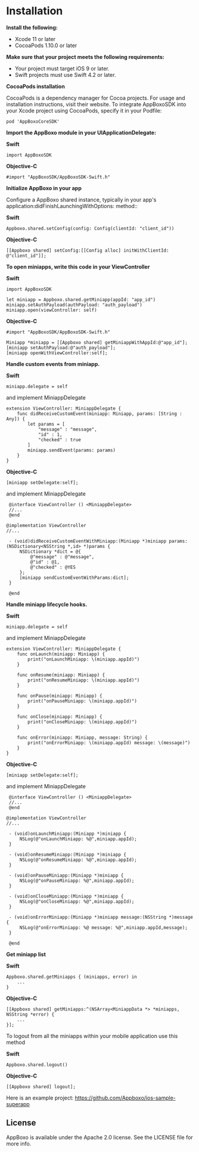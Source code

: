 # Installation

**Install the following:**
  - Xcode 11 or later
  - CocoaPods 1.10.0 or later
  
**Make sure that your project meets the following requirements:**

  - Your project must target iOS 9 or later.
  - Swift projects must use Swift 4.2 or later.
  
  
  
**CocoaPods installation**
    
   CocoaPods is a dependency manager for Cocoa projects. For usage and installation instructions, visit their website. 
   To integrate AppBoxoSDK into your Xcode project using CocoaPods, specify it in your Podfile:
    
    pod 'AppBoxoCoreSDK'



**Import the AppBoxo module in your UIApplicationDelegate:**

**Swift**
        
    import AppBoxoSDK
        
**Objective-C**
        
    #import "AppBoxoSDK/AppBoxoSDK-Swift.h"






**Initialize AppBoxo in your app**
    
   Configure a AppBoxo shared instance, typically in your app's application:didFinishLaunchingWithOptions: method::
   
**Swift**
    
    Appboxo.shared.setConfig(config: Config(clientId: "client_id"))
    
**Objective-C**
  
    [[Appboxo shared] setConfig:[[Config alloc] initWithClientId: @"client_id"]];
  
  
  
  
  
    
**To open miniapps, write this code in your ViewController**

**Swift**
    
    import AppBoxoSDK
    
    let miniapp = Appboxo.shared.getMiniapp(appId: "app_id")
    miniapp.setAuthPayload(authPayload: "auth_payload")
    miniapp.open(viewController: self)


**Objective-C**

    #import "AppBoxoSDK/AppBoxoSDK-Swift.h"
    
    Miniapp *miniapp = [[Appboxo shared] getMiniappWithAppId:@"app_id"];
    [miniapp setAuthPayload:@"auth_payload"];
    [miniapp openWithViewController:self];
    
    
    
    
    

**Handle custom events from miniapp.**

**Swift**

    miniapp.delegate = self
    
and implement MiniappDelegate
    
    extension ViewController: MiniappDelegate {
        func didReceiveCustomEvent(miniapp: Miniapp, params: [String : Any]) {
            let params = [
                "message" : "message",
                "id" : 1,
                "checked" : true
            ]
            miniapp.sendEvent(params: params)
        }
    }
    
**Objective-C**

    [miniapp setDelegate:self];
    
and implement MiniappDelegate
     
     @interface ViewController () <MiniappDelegate>
     //...
     @end
     
    @implementation ViewController
    //...

     - (void)didReceiveCustomEventWithMiniapp:(Miniapp *)miniapp params:(NSDictionary<NSString *,id> *)params {
         NSDictionary *dict = @{
             @"message" : @"message",
             @"id" : @1,
             @"checked" : @YES
         };
         [miniapp sendCustomEventWithParams:dict];
     }

     @end

    
    
    
**Handle miniapp lifecycle hooks.**

**Swift**

    miniapp.delegate = self
        
and implement MiniappDelegate
        
    extension ViewController: MiniappDelegate {
        func onLaunch(miniapp: Miniapp) {
            print("onLaunchMiniapp: \(miniapp.appId)")
        }
        
        func onResume(miniapp: Miniapp) {
            print("onResumeMiniapp: \(miniapp.appId)")
        }
        
        func onPause(miniapp: Miniapp) {
            print("onPauseMiniapp: \(miniapp.appId)")
        }
        
        func onClose(miniapp: Miniapp) {
            print("onCloseMiniapp: \(miniapp.appId)")
        }
        
        func onError(miniapp: Miniapp, message: String) {
            print("onErrorMiniapp: \(miniapp.appId) message: \(message)")
        }
    }
    
**Objective-C**

    [miniapp setDelegate:self];
    
and implement MiniappDelegate
     
     @interface ViewController () <MiniappDelegate>
     //...
     @end
     
    @implementation ViewController
    //...

     - (void)onLaunchMiniapp:(Miniapp *)miniapp {
         NSLog(@"onLaunchMiniapp: %@",miniapp.appId);
     }

     - (void)onResumeMiniapp:(Miniapp *)miniapp {
         NSLog(@"onResumeMiniapp: %@",miniapp.appId);
     }

     - (void)onPauseMiniapp:(Miniapp *)miniapp {
         NSLog(@"onPauseMiniapp: %@",miniapp.appId);
     }

     - (void)onCloseMiniapp:(Miniapp *)miniapp {
         NSLog(@"onCloseMiniapp: %@",miniapp.appId);
     }

     - (void)onErrorMiniapp:(Miniapp *)miniapp message:(NSString *)message {
         NSLog(@"onErrorMiniapp: %@ message: %@",miniapp.appId,message);
     }

     @end


**Get miniapp list**

**Swift**

    Appboxo.shared.getMiniapps { (miniapps, error) in
        ...
    }

**Objective-C**

    [[Appboxo shared] getMiniapps:^(NSArray<MiniappData *> *miniapps, NSString *error) {
        ...
    }];


To logout from all the miniapps within your mobile application use this method
    
**Swift**

    Appboxo.shared.logout()

**Objective-C**

    [[Appboxo shared] logout];
    
    

Here is an example project: https://github.com/Appboxo/ios-sample-superapp




## License

AppBoxo is available under the Apache 2.0 license. See the LICENSE file for more info.

